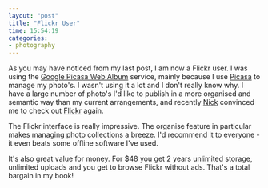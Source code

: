 ```yaml
---
layout: "post"
title: "Flickr User"
time: 15:54:19
categories: 
- photography
---
```

As you may have noticed from my last post, I am now a Flickr user. I was using the <a href="http://picasaweb.google.co.uk/stuttle" title="Stuttle's Web Albums">Google Picasa Web Album</a> service, mainly because I use <a href="http://picasa.google.com/" title="Download Picasa">Picasa</a> to manage my photo's. I wasn't using it a lot and I don't really know why. I have a large number of photo's I'd like to publish in a more organised and semantic way than my current arrangements, and recently <a href="http://blog.assembleron.com/" title="Nick Halstead">Nick</a> convinced me to check out <a href="http://flickr.com/" title="If you don't use Flickr, check it out!">Flickr</a> again.

The Flickr interface is really impressive. The organise feature in particular makes managing photo collections a breeze. I'd recommend it to everyone - it even beats some offline software I've used.

It's also great value for money. For $48 you get 2 years unlimited storage, unlimited uploads and you get to browse Flickr without ads. That's a total bargain in my book!